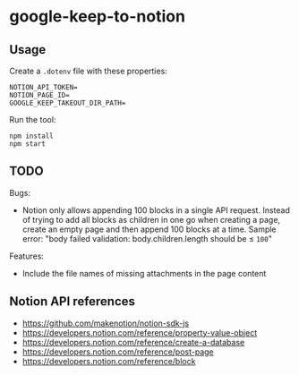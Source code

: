 # google-keep-to-notion

## Usage

Create a `.dotenv` file with these properties:
```
NOTION_API_TOKEN=
NOTION_PAGE_ID=
GOOGLE_KEEP_TAKEOUT_DIR_PATH=
```

Run the tool:
```
npm install
npm start
```

## TODO

Bugs:
- Notion only allows appending 100 blocks in a single API request. Instead of trying to add all blocks as children in one go when creating a page, create an empty page and then append 100 blocks at a time. Sample error: "body failed validation: body.children.length should be ≤ `100`"

Features:
- Include the file names of missing attachments in the page content


## Notion API references

- https://github.com/makenotion/notion-sdk-js
- https://developers.notion.com/reference/property-value-object
- https://developers.notion.com/reference/create-a-database
- https://developers.notion.com/reference/post-page
- https://developers.notion.com/reference/block
